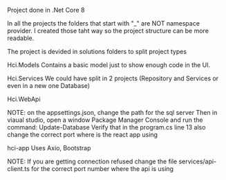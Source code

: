 Project done in .Net Core 8

In all the projects the folders that start with "_" are NOT namespace provider. I created those taht way so the project structure can be more readable.


The project is devided in solutions folders to split project types

Hci.Models
Contains a basic model just to show enough code in the UI.

Hci.Services
We could have split in 2 projects (Repository and Services or even in a new one Database) 

Hci.WebApi

NOTE: on the appsettings.json, change the path for the sql server
      Then in viaual studio, open a window Package Manager Console and run the command: Update-Database
      Verify that in the program.cs line 13 also change the correct port where is the react app using

hci-app
  Uses Axio, Bootstrap

NOTE: If you are getting connection refused change the file services/api-client.ts for the correct port number where the api is using
  

